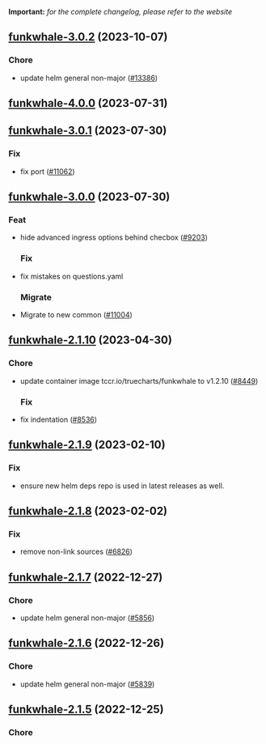 **Important:**
*for the complete changelog, please refer to the website*




## [funkwhale-3.0.2](https://github.com/succelle/charts/compare/funkwhale-4.0.0...funkwhale-3.0.2) (2023-10-07)

### Chore

- update helm general non-major ([#13386](https://github.com/succelle/charts/issues/13386))
  
  



## [funkwhale-4.0.0](https://github.com/succelle/charts/compare/funkwhale-3.0.1...funkwhale-4.0.0) (2023-07-31)




## [funkwhale-3.0.1](https://github.com/succelle/charts/compare/funkwhale-3.0.0...funkwhale-3.0.1) (2023-07-30)

### Fix

- fix port ([#11062](https://github.com/succelle/charts/issues/11062))
  
  


## [funkwhale-3.0.0](https://github.com/succelle/charts/compare/funkwhale-2.1.10...funkwhale-3.0.0) (2023-07-30)

### Feat

- hide advanced ingress options behind checbox ([#9203](https://github.com/succelle/charts/issues/9203))
  
  ### Fix

- fix mistakes on questions.yaml
  
  ### Migrate

- Migrate to new common ([#11004](https://github.com/succelle/charts/issues/11004))
  
  


## [funkwhale-2.1.10](https://github.com/succelle/charts/compare/funkwhale-2.1.9...funkwhale-2.1.10) (2023-04-30)

### Chore

- update container image tccr.io/truecharts/funkwhale to v1.2.10 ([#8449](https://github.com/succelle/charts/issues/8449))
  
  ### Fix

- fix indentation ([#8536](https://github.com/succelle/charts/issues/8536))
  
  


## [funkwhale-2.1.9](https://github.com/succelle/charts/compare/funkwhale-2.1.8...funkwhale-2.1.9) (2023-02-10)

### Fix

- ensure new helm deps repo is used in latest releases as well.
  
  


## [funkwhale-2.1.8](https://github.com/succelle/charts/compare/funkwhale-2.1.7...funkwhale-2.1.8) (2023-02-02)

### Fix

- remove non-link sources ([#6826](https://github.com/succelle/charts/issues/6826))
  
  


## [funkwhale-2.1.7](https://github.com/succelle/charts/compare/funkwhale-2.1.6...funkwhale-2.1.7) (2022-12-27)

### Chore

- update helm general non-major ([#5856](https://github.com/succelle/charts/issues/5856))
  
  


## [funkwhale-2.1.6](https://github.com/succelle/charts/compare/funkwhale-2.1.5...funkwhale-2.1.6) (2022-12-26)

### Chore

- update helm general non-major ([#5839](https://github.com/succelle/charts/issues/5839))
  
  


## [funkwhale-2.1.5](https://github.com/succelle/charts/compare/funkwhale-2.1.4...funkwhale-2.1.5) (2022-12-25)

### Chore
